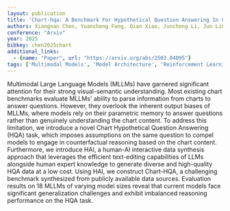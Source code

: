 ```yaml
---
layout: publication
title: 'Chart-hqa: A Benchmark For Hypothetical Question Answering In Charts'
authors: Xiangnan Chen, Yuancheng Fang, Qian Xiao, Juncheng Li, Jun Lin, Siliang Tang, Yi Yang, Yueting Zhuang
conference: "Arxiv"
year: 2025
bibkey: chen2025chart
additional_links:
  - {name: "Paper", url: "https://arxiv.org/abs/2503.04095"}
tags: ['Multimodal Models', 'Model Architecture', 'Reinforcement Learning', 'RAG', 'Ethics and Bias', 'Dataset', 'Applications', 'Attention Mechanism']
---
```

Multimodal Large Language Models (MLLMs) have garnered significant attention
for their strong visual-semantic understanding. Most existing chart benchmarks
evaluate MLLMs' ability to parse information from charts to answer questions.
However, they overlook the inherent output biases of MLLMs, where models rely
on their parametric memory to answer questions rather than genuinely
understanding the chart content. To address this limitation, we introduce a
novel Chart Hypothetical Question Answering (HQA) task, which imposes
assumptions on the same question to compel models to engage in counterfactual
reasoning based on the chart content. Furthermore, we introduce HAI, a human-AI
interactive data synthesis approach that leverages the efficient text-editing
capabilities of LLMs alongside human expert knowledge to generate diverse and
high-quality HQA data at a low cost. Using HAI, we construct Chart-HQA, a
challenging benchmark synthesized from publicly available data sources.
Evaluation results on 18 MLLMs of varying model sizes reveal that current
models face significant generalization challenges and exhibit imbalanced
reasoning performance on the HQA task.
